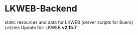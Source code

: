 # LKWEB-Backend
static resources and data for LKWEB (server scripts for Buero)
<br/>
Letztes Update f&uuml;r: LKWEB <b>v2.15.7</b>